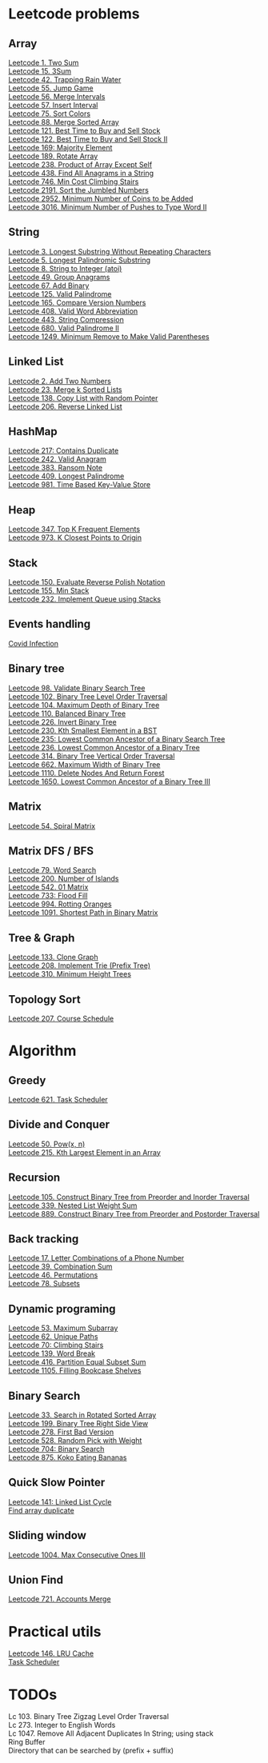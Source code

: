 # Leetcode problems

## Array
[Leetcode 1. Two Sum](./problems/leetcode-1.md)\
[Leetcode 15. 3Sum](./problems/leetcode-15.md)\
[Leetcode 42. Trapping Rain Water](./problems/leetcode-42.md)\
[Leetcode 55. Jump Game](./problems/leetcode-55.md)\
[Leetcode 56. Merge Intervals](./problems/leetcode-56.md)\
[Leetcode 57. Insert Interval](./problems/leetcode-57.md)\
[Leetcode 75. Sort Colors](./problems/leetcode-75.md)\
[Leetcode 88. Merge Sorted Array](./problems/leetcode-88.md)\
[Leetcode 121. Best Time to Buy and Sell Stock](./problems/leetcode-121.md)\
[Leetcode 122. Best Time to Buy and Sell Stock II](./problems/leetcode-122.md)\
[Leetcode 169: Majority Element](./problems/leetcode-169.md)\
[Leetcode 189. Rotate Array](./problems/leetcode-189.md)\
[Leetcode 238. Product of Array Except Self](./problems/leetcode-238.md)\
[Leetcode 438. Find All Anagrams in a String](./problems/leetcode-438.md)\
[Leetcode 746. Min Cost Climbing Stairs](./problems/leetcode-746.md)\
[Leetcode 2191. Sort the Jumbled Numbers](./problems/leetcode-2191.md)\
[Leetcode 2952. Minimum Number of Coins to be Added](./problems/leetcode-2952.md)\
[Leetcode 3016. Minimum Number of Pushes to Type Word II](./problems/leetcode-3016.md)

## String
[Leetcode 3. Longest Substring Without Repeating Characters](./problems/leetcode-3.md)\
[Leetcode 5. Longest Palindromic Substring](./problems/leetcode-5.md)\
[Leetcode 8. String to Integer (atoi)](./problems/leetcode-8.md)\
[Leetcode 49. Group Anagrams](./problems/leetcode-49.md)\
[Leetcode 67. Add Binary](./problems/leetcode-67.md)\
[Leetcode 125. Valid Palindrome](./problems/leetcode-125.md)\
[Leetcode 165. Compare Version Numbers](./problems/leetcode-165.md)\
[Leetcode 408. Valid Word Abbreviation](./problems/leetcode-408.md)\
[Leetcode 443. String Compression](./problems/leetcode-443.md)\
[Leetcode 680. Valid Palindrome II](./problems/leetcode-680.md)\
[Leetcode 1249. Minimum Remove to Make Valid Parentheses](./problems/leetcode-1249.md)

## Linked List
[Leetcode 2. Add Two Numbers](./problems/leetcode-2.md)\
[Leetcode 23. Merge k Sorted Lists](./problems/leetcode-23.md)\
[Leetcode 138. Copy List with Random Pointer](./problems/leetcode-138.md)\
[Leetcode 206. Reverse Linked List](./problems/leetcode-206.md)

## HashMap
[Leetcode 217: Contains Duplicate](./problems/leetcode-217.md)\
[Leetcode 242. Valid Anagram](./problems/leetcode-242.md)\
[Leetcode 383. Ransom Note](./problems/leetcode-383.md)\
[Leetcode 409. Longest Palindrome](./problems/leetcode-409.md)\
[Leetcode 981. Time Based Key-Value Store](./problems/leetcode-981.md)

## Heap
[Leetcode 347. Top K Frequent Elements](./problems/leetcode-347.md)\
[Leetcode 973. K Closest Points to Origin](./problems/leetcode-973.md)

## Stack
[Leetcode 150. Evaluate Reverse Polish Notation](./problems/leetcode-150.md)\
[Leetcode 155. Min Stack](./problems/leetcode-155.md)\
[Leetcode 232. Implement Queue using Stacks](./problems/leetcode-232.md)

## Events handling
[Covid Infection](./others/covid-infection.md)

## Binary tree
[Leetcode 98. Validate Binary Search Tree](./problems/leetcode-98.md)\
[Leetcode 102. Binary Tree Level Order Traversal](./problems/leetcode-102.md)\
[Leetcode 104. Maximum Depth of Binary Tree](./problems/leetcode-104.md)\
[Leetcode 110. Balanced Binary Tree](./problems/leetcode-110.md)\
[Leetcode 226. Invert Binary Tree](./problems/leetcode-226.md)\
[Leetcode 230. Kth Smallest Element in a BST](./problems/leetcode-230.md)\
[Leetcode 235: Lowest Common Ancestor of a Binary Search Tree](./problems/leetcode-235.md)\
[Leetcode 236. Lowest Common Ancestor of a Binary Tree](./problems/leetcode-236.md)\
[Leetcode 314. Binary Tree Vertical Order Traversal](./problems/leetcode-314.md)\
[Leetcode 662. Maximum Width of Binary Tree](./problems/leetcode-662.md)\
[Leetcode 1110. Delete Nodes And Return Forest](./problems/leetcode-1110.md)\
[Leetcode 1650. Lowest Common Ancestor of a Binary Tree III](./problems/leetcode-1650.md)

## Matrix
[Leetcode 54. Spiral Matrix](./problems/leetcode-54.md)

## Matrix DFS / BFS
[Leetcode 79. Word Search](./problems/leetcode-79.md)\
[Leetcode 200. Number of Islands](./problems/leetcode-200.md)\
[Leetcode 542. 01 Matrix](./problems/leetcode-542.md)\
[Leetcode 733: Flood Fill](./problems/leetcode-733.md)\
[Leetcode 994. Rotting Oranges](./problems/leetcode-994.md)\
[Leetcode 1091. Shortest Path in Binary Matrix](./problems/leetcode-1091.md)

## Tree & Graph
[Leetcode 133. Clone Graph](./problems/leetcode-133.md)\
[Leetcode 208. Implement Trie (Prefix Tree)](./problems/leetcode-208.md)\
[Leetcode 310. Minimum Height Trees](./problems/leetcode-310.md)

## Topology Sort
[Leetcode 207. Course Schedule](./problems/leetcode-207.md)


# Algorithm

## Greedy
[Leetcode 621. Task Scheduler](./problems/leetcode-621.md)

## Divide and Conquer
[Leetcode 50. Pow(x, n)](./problems/leetcode-50.md)\
[Leetcode 215. Kth Largest Element in an Array](./problems/leetcode-215.md)

## Recursion
[Leetcode 105. Construct Binary Tree from Preorder and Inorder Traversal](./problems/leetcode-105.md)\
[Leetcode 339. Nested List Weight Sum](./problems/leetcode-339.md)\
[Leetcode 889. Construct Binary Tree from Preorder and Postorder Traversal](./problems/leetcode-889.md)

## Back tracking
[Leetcode 17. Letter Combinations of a Phone Number](./problems/leetcode-17.md)\
[Leetcode 39. Combination Sum](./problems/leetcode-39.md)\
[Leetcode 46. Permutations](./problems/leetcode-46.md)\
[Leetcode 78. Subsets](./problems/leetcode-78.md)

## Dynamic programing
[Leetcode 53. Maximum Subarray](./problems/leetcode-53.md)\
[Leetcode 62. Unique Paths](./problems/leetcode-62.md)\
[Leetcode 70: Climbing Stairs](./problems/leetcode-70.md)\
[Leetcode 139. Word Break](./problems/leetcode-139.md)\
[Leetcode 416. Partition Equal Subset Sum](./problems/leetcode-416.md)\
[Leetcode 1105. Filling Bookcase Shelves](./problems/leetcode-1105.md)

## Binary Search
[Leetcode 33. Search in Rotated Sorted Array](./problems/leetcode-33.md)\
[Leetcode 199. Binary Tree Right Side View](./problems/leetcode-199.md)\
[Leetcode 278. First Bad Version](./problems/leetcode-278.md)\
[Leetcode 528. Random Pick with Weight](./problems/leetcode-528.md)\
[Leetcode 704: Binary Search](./problems/leetcode-704.md)\
[Leetcode 875. Koko Eating Bananas](./problems/leetcode-875.md)

## Quick Slow Pointer
[Leetcode 141: Linked List Cycle](./problems/leetcode-141.md)\
[Find array duplicate](./others/find-array-duplicate.md)

## Sliding window
[Leetcode 1004. Max Consecutive Ones III](./problems/leetcode-1004.md)

## Union Find
[Leetcode 721. Accounts Merge](./problems/leetcode-721.md)

# Practical utils
[Leetcode 146. LRU Cache](./problems/leetcode-146.md)\
[Task Scheduler](./others/task-scheduler.md)

# TODOs
Lc 103. Binary Tree Zigzag Level Order Traversal\
Lc 273. Integer to English Words\
Lc 1047. Remove All Adjacent Duplicates In String; using stack \
Ring Buffer\
Directory that can be searched by (prefix + suffix)


